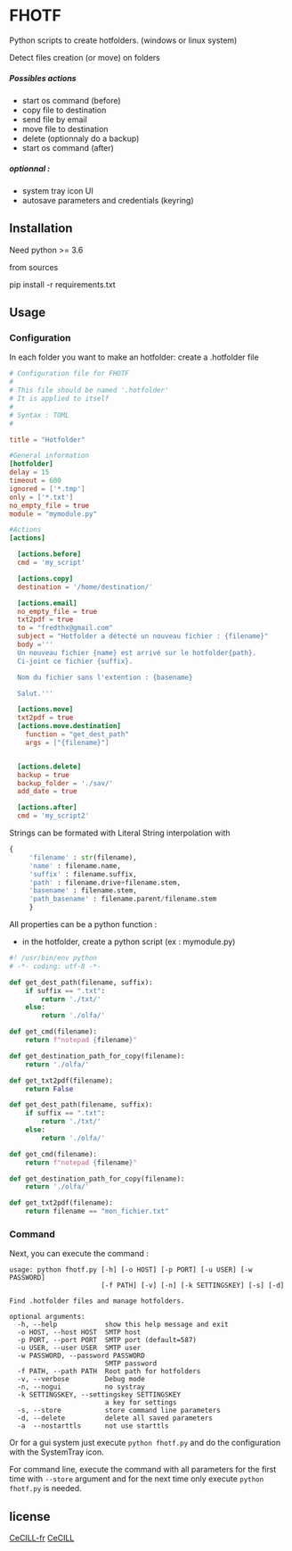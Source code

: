 # FHOTF
Python scripts to create hotfolders.
(windows or linux system)

Detect files creation (or move) on folders
##### Possibles actions
- start os command (before)
- copy file to destination
- send file by email
- move file to destination
- delete (optionnaly do a backup)
- start os command (after)

##### optionnal :
- system tray icon UI
- autosave parameters and credentials (keyring)

## Installation

Need python >= 3.6

from sources

pip install -r requirements.txt

## Usage

### Configuration

In each folder you want to make an hotfolder: create a .hotfolder file

```toml
# Configuration file for FHOTF
#
# This file should be named '.hotfolder'
# It is applied to itself
#
# Syntax : TOML
#

title = "Hotfolder"

#General information
[hotfolder]
delay = 15
timeout = 600
ignored = ['*.tmp']
only = ['*.txt']
no_empty_file = true
module = "mymodule.py"

#Actions
[actions]

  [actions.before]
  cmd = 'my_script'

  [actions.copy]
  destination = '/home/destination/'

  [actions.email]
  no_empty_file = true
  txt2pdf = true
  to = "fredthx@gmail.com"
  subject = "Hotfolder a détecté un nouveau fichier : {filename}"
  body ='''
  Un nouveau fichier {name} est arrivé sur le hotfolder{path}.
  Ci-joint ce fichier {suffix}.

  Nom du fichier sans l'extention : {basename}

  Salut.'''

  [actions.move]
  txt2pdf = true
  [actions.move.destination]
    function = "get_dest_path"
    args = ["{filename}"]


  [actions.delete]
  backup = true
  backup_folder = './sav/'
  add_date = true

  [actions.after]
  cmd = 'my_script2'
```
Strings can be formated with Literal String interpolation with

```python
{
     'filename' : str(filename),
     'name' : filename.name,
     'suffix' : filename.suffix,
     'path' : filename.drive+filename.stem,
     'basename' : filename.stem,
     'path_basename' : filename.parent/filename.stem
     }
```

All properties can be a python function :
- in the hotfolder, create a python script (ex : mymodule.py)

```python
#! /usr/bin/env python
# -*- coding: utf-8 -*-

def get_dest_path(filename, suffix):
    if suffix == ".txt":
        return './txt/'
    else:
        return './olfa/'

def get_cmd(filename):
    return f"notepad {filename}"

def get_destination_path_for_copy(filename):
    return './olfa/'

def get_txt2pdf(filename):
    return False

def get_dest_path(filename, suffix):
    if suffix == ".txt":
        return './txt/'
    else:
        return './olfa/'

def get_cmd(filename):
    return f"notepad {filename}"

def get_destination_path_for_copy(filename):
    return './olfa/'

def get_txt2pdf(filename):
    return filename == "mon_fichier.txt"
```

### Command

Next, you can execute the command :

```
usage: python fhotf.py [-h] [-o HOST] [-p PORT] [-u USER] [-w PASSWORD]
                       [-f PATH] [-v] [-n] [-k SETTINGSKEY] [-s] [-d]

Find .hotfolder files and manage hotfolders.

optional arguments:
  -h, --help            show this help message and exit
  -o HOST, --host HOST  SMTP host
  -p PORT, --port PORT  SMTP port (default=587)
  -u USER, --user USER  SMTP user
  -w PASSWORD, --password PASSWORD
                        SMTP password
  -f PATH, --path PATH  Root path for hotfolders
  -v, --verbose         Debug mode
  -n, --nogui           no systray
  -k SETTINGSKEY, --settingskey SETTINGSKEY
                        a key for settings
  -s, --store           store command line parameters
  -d, --delete          delete all saved parameters
  -a  --nostarttls      not use starttls
```
Or for a gui system just execute ```python fhotf.py``` and do the configuration with the SystemTray icon.

For command line, execute the command with all parameters for the first time with ```--store``` argument and for the next time only execute ```python fhotf.py``` is needed.


## license
[CeCILL-fr](https://cecill.info/licences/Licence_CeCILL_V2.1-fr.html)
[CeCILL](https://cecill.info/licences/Licence_CeCILL_V2.1-en.html)
